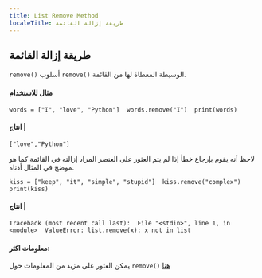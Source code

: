 ```yaml
---
title: List Remove Method
localeTitle: طريقة إزالة القائمة
---
```

## طريقة إزالة القائمة

`remove()` أسلوب `remove()` الوسيطة المعطاة لها من القائمة.

#### مثال للاستخدام

 `words = ["I", "love", "Python"] 
 words.remove("I") 
 print(words) 
` 

#### انتاج |

 `["love","Python"] 
` 

لاحظ أنه يقوم بإرجاع خطأ إذا لم يتم العثور على العنصر المراد إزالته في القائمة كما هو موضح في المثال أدناه.

 `kiss = ["keep", "it", "simple", "stupid"] 
 kiss.remove("complex") 
 print(kiss) 
` 

#### انتاج |

 `Traceback (most recent call last): 
  File "<stdin>", line 1, in <module> 
 ValueError: list.remove(x): x not in list 
` 

#### معلومات اكثر:

يمكن العثور على مزيد من المعلومات حول `remove()` [هنا](https://docs.python.org/3.6/tutorial/datastructures.html)